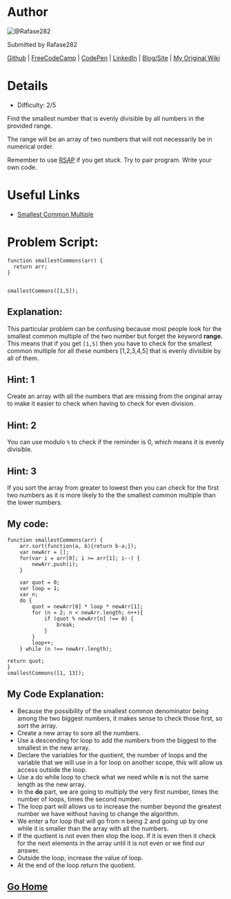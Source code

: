 # Author
![@Rafase282](https://avatars0.githubusercontent.com/Rafase282?&s=128)

Submitted by Rafase282

[Github](https://github.com/Rafase282) | [FreeCodeCamp](http://www.freecodecamp.com/rafase282) |  [CodePen](http://codepen.io/Rafase282/) | [LinkedIn](https://www.linkedin.com/in/rafase282) | [Blog/Site](https://rafase282.wordpress.com/) | [My Original Wiki](http://rafase282.github.io/My-FreeCodeCamp-Code/)

# Details
- Difficulty: 2/5

Find the smallest number that is evenly divisible by all numbers in the provided range.

The range will be an array of two numbers that will not necessarily be in numerical order.

Remember to use [RSAP](http://www.freecodecamp.com/field-guide/how-do-i-get-help-when-I-get-stuck) if you get stuck. Try to pair program. Write your own code.

# Useful Links
- [Smallest Common Multiple](https://www.mathsisfun.com/least-common-multiple.html)

# Problem Script:

```
function smallestCommons(arr) {
  return arr;
}


smallestCommons([1,5]);
```

## Explanation:
This particular problem can be confusing because most people look for the smallest common multiple of the two number but forget the keyword **range.** This means that if you get `[1,5]` then you have to check for the smallest common multiple for all these numbers [1,2,3,4,5] that is evenly divisible by all of them.

## Hint: 1
Create an array with all the numbers that are missing from the original array to make it easier to check when having to check for even division.

## Hint: 2
You can use modulo `%` to check if the reminder is 0, which means it is evenly divisible.

## Hint: 3
If you sort the array from greater to lowest then you can check for the first two numbers as it is more likely to the the smallest common multiple than the lower numbers.

## My code:

```
function smallestCommons(arr) {
    arr.sort(function(a, b){return b-a;});
    var newArr = [];
    for(var i = arr[0]; i >= arr[1]; i--) {
        newArr.push(i);
    }

    var quot = 0;
    var loop = 1;
    var n;
    do {
        quot = newArr[0] * loop * newArr[1];
        for (n = 2; n < newArr.length; n++){
            if (quot % newArr[n] !== 0) {
                break;
            }
        }
        loop++;
    } while (n !== newArr.length);

return quot;
}
smallestCommons([1, 13]);
```

## My Code Explanation:
- Because the possibility of the smallest common denominator being among the two biggest numbers, it makes sense to check those first, so sort the array.
- Create a new array to sore all the numbers.
- Use a descending for loop to add the numbers from the biggest to the smallest in the new array.
- Declare the variables for the quotient, the number of loops and the variable that we will use in a for loop on another scope, this will allow us access outside the loop.
- Use a do while loop to check what we need while **n** is not the same length as the new array.
- In the **do** part, we are going to multiply the very first number, times the number of loops, times the second number.
- The loop part will allows us to increase the number beyond the greatest number we have without having to change the algorithm.
- We enter a for loop that will go from n being 2 and going up by one while it is smaller than the array with all the numbers.
- If the quotient is not even then stop the loop. If it is even then it check for the next elements in the array until it is not even or we find our answer.
- Outside the loop, increase the value of loop.
- At the end of the loop return the quotient.

## [Go Home](https://github.com/Rafase282/My-FreeCodeCamp-Code/wiki)
